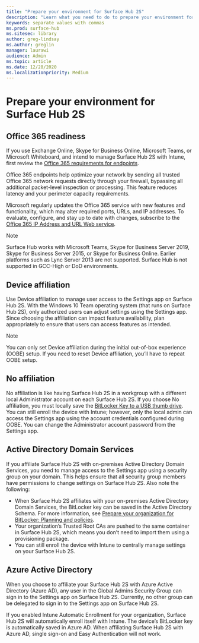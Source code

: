 ```yaml
---
title: "Prepare your environment for Surface Hub 2S"
description: "Learn what you need to do to prepare your environment for Surface Hub 2S."
keywords: separate values with commas
ms.prod: surface-hub
ms.sitesec: library
author: greg-lindsay
ms.author: greglin
manager: laurawi
audience: Admin
ms.topic: article
ms.date: 12/28/2020
ms.localizationpriority: Medium
---
```


# Prepare your environment for Surface Hub 2S

## Office 365 readiness

If you use Exchange Online, Skype for Business Online, Microsoft Teams, or Microsoft Whiteboard, and intend to manage Surface Hub 2S with Intune, first review the [Office 365 requirements for endpoints](https://docs.microsoft.com/office365/enterprise/office-365-endpoints).

Office 365 endpoints help optimize your network by sending all trusted Office 365 network requests directly through your firewall, bypassing all additional packet-level inspection or processing. This feature reduces latency and your perimeter capacity requirements.

Microsoft regularly updates the Office 365 service with new features and functionality, which may alter required ports, URLs, and IP addresses. To evaluate, configure, and stay up to date with changes, subscribe to the [Office 365 IP Address and URL Web service](https://docs.microsoft.com/office365/enterprise/office-365-ip-web-service).

> [!NOTE]
> Surface Hub works with Microsoft Teams, Skype for Business Server 2019, Skype for Business Server 2015, or Skype for Business Online.
Earlier platforms such as Lync Server 2013 are not supported. Surface Hub is not supported in GCC-High or DoD environments.


## Device affiliation

Use Device affiliation to manage user access to the Settings app on Surface Hub 2S.
With the Windows 10 Team operating system (that runs on Surface Hub 2S),  only authorized users can adjust settings using the Settings app. Since choosing the affiliation can impact feature availability, plan appropriately to ensure that users can access features as intended.

> [!NOTE]
> You can only set Device affiliation during the initial out-of-box experience (OOBE) setup. If you need to reset Device affiliation, you’ll have to repeat OOBE setup.

## No affiliation

No affiliation is like having Surface Hub 2S in a workgroup with a different local Administrator account on each Surface Hub 2S. If you choose No affiliation, you must locally save the [BitLocker Key to a USB thumb drive](https://docs.microsoft.com/windows/security/information-protection/bitlocker/bitlocker-key-management-faq). You can still enroll the device with Intune; however, only the local admin can access the Settings app using the account credentials configured during OOBE. You can change the Administrator account password from the Settings app.

## Active Directory Domain Services

If you affiliate Surface Hub 2S with on-premises Active Directory Domain Services, you need to manage access to the Settings app using a security group on your domain. This helps ensure that all security group members have permissions to change settings on Surface Hub 2S. Also note the following:

- When Surface Hub 2S affiliates with your on-premises Active Directory Domain Services, the BitLocker key can be saved in the Active Directory Schema. For more information, see [Prepare your organization for BitLocker: Planning and policies](https://docs.microsoft.com/windows/security/information-protection/bitlocker/prepare-your-organization-for-bitlocker-planning-and-policies). 
- Your organization’s Trusted Root CAs are pushed to the same container in Surface Hub 2S, which means you don’t need to import them using a provisioning package.
- You can still enroll the device with Intune to centrally manage settings on your Surface Hub 2S.

## Azure Active Directory

When you choose to affiliate your Surface Hub 2S with Azure Active Directory (Azure AD), any user in the Global Admins Security Group can sign in to the Settings app on Surface Hub 2S. Currently, no other group can be delegated to sign in to the Settings app on Surface Hub 2S.

If you enabled Intune Automatic Enrollment for your organization, Surface Hub 2S will automatically enroll itself with Intune. The device’s BitLocker key is automatically saved in Azure AD. When affiliating Surface Hub 2S with Azure AD, single sign-on and Easy Authentication will not work.
